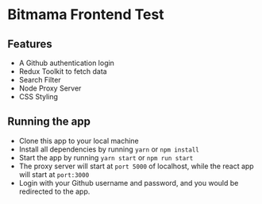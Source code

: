# Bitmama Frontend Test

## Features
- A Github authentication login
- Redux Toolkit to fetch data
- Search Filter 
- Node Proxy Server
- CSS Styling
## Running the app
- Clone this app to your local machine
- Install all dependencies by running `yarn` or `npm install`
- Start the app by running `yarn start` or `npm run start`
- The proxy server will start at `port 5000` of localhost, while the react app will start at `port:3000`
- Login with your Github username and password, and you would be redirected to the app.
